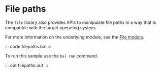 # File paths

The `file` library also provides APIs to manipulate file paths in a way that is compatible with the target operating system.

For more information on the underlying module, see the [File module](https://docs.central.ballerina.io/ballerina/file/latest/).

::: code filepaths.bal :::

To run this sample use the `bal run` command.

::: out filepaths.out :::
